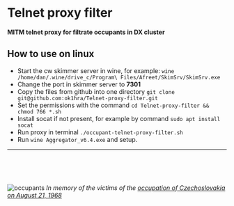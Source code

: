 # Telnet proxy filter

**MITM telnet proxy for filtrate occupants in DX cluster**

## How to use on linux
- Start the cw skimmer server in wine, for example: `wine /home/dan/.wine/drive_c/Program\ Files/Afreet/SkimSrv/SkimSrv.exe`
- Change the port in skimmer server to **7301**
- Copy the files from github into one directory `git clone git@github.com:ok1hra/Telnet-proxy-filter.git`
- Set the permissions with the command `cd Telnet-proxy-filter && chmod 766 *.sh`
- Install socat if not present, for example by command `sudo apt install socat`
- Run proxy in terminal `./occupant-telnet-proxy-filter.sh`
- Run `wine Aggregator_v6.4.exe` and setup.

---

<br><br><br>

![occupants](https://upload.wikimedia.org/wikipedia/commons/thumb/a/a4/Franti%C5%A1ek_Dost%C3%A1l_Srpen_1968_4_%28cropped%29.jpg/330px-Franti%C5%A1ek_Dost%C3%A1l_Srpen_1968_4_%28cropped%29.jpg)
*In memory of the victims of the [occupation of Czechoslovakia on August 21, 1968](https://en.wikipedia.org/wiki/Warsaw_Pact_invasion_of_Czechoslovakia)*
